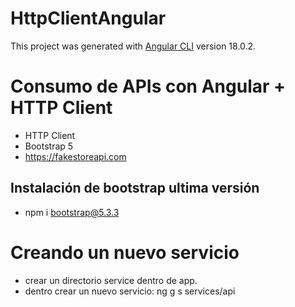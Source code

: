 # HttpClientAngular

This project was generated with [Angular CLI](https://github.com/angular/angular-cli) version 18.0.2.

# Consumo de APIs con Angular + HTTP Client

- HTTP Client
- Bootstrap 5 
- https://fakestoreapi.com

## Instalación de bootstrap ultima versión
- npm i bootstrap@5.3.3

# Creando un nuevo servicio
- crear un directorio service dentro de app.
- dentro crear un nuevo servicio: ng g s services/api